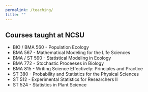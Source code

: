 ```yaml
---
permalink: /teaching/
title: ""
---
```


## Courses taught at NCSU

  * BIO / BMA 560 - Population Ecology	
  * BMA 567 - Mathematical Modeling for the Life Sciences	
  * BMA / ST 590 - Statistical Modeling in Ecology	
  * BMA 772 - Stochastic Proceeses in Biology
  * BMA 815 - Writing Science Effectively: Principles and Practice
  * ST 380 - Probability and Statistics for the Physical Sciences	
  * ST 512 - Experimental Statistics for Researchers II
  * ST 524 - Statistics in Plant Science

[//]: # (Last updated May 18, 2022)